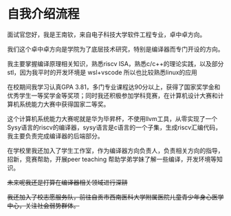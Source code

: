 # 自我介绍流程

面试官您好，我是王南钦，来自电子科技大学软件工程专业，卓中卓方向。

我们这个卓中卓方向是学院为了底层技术研究，特别是编译器而专门开设的方向。

我主要掌握编译原理相关知识，熟悉riscv ISA，熟悉c/c++的理论实践，以及部分stl，因为我平时的开发环境是 wsl+vscode 所以也比较熟悉linux的应用

在校期间我学习认真GPA 3.81，多门专业课程达90分以上，获得了国家奖学金和优秀学生一等奖学金等奖项；同时我还积极参加学科竞赛，在计算机设计大赛和计算机系统能力大赛中获得国家二等奖。

这个计算机系统能力大赛呢就是华为毕昇杯，不使用llvm工具，从零实现了一个Sysy语言的riscv的编译器，sysy语言是c语言的一个子集，生成riscv汇编代码，我主要负责完成编译器的后端部分。

在学校里我还加入了学生工作室，作为编译器方向负责人，负责相关方向的指导，招新，竞赛帮助，开展peer teaching 帮助学弟学妹了解一些编译，开发环境等知识。

~~未来呢我还是打算在编译器相关领域进行深耕~~

~~我还加入了校志愿服务队，前往自贡市西南医科大学附属医院儿童青少年身心医学中心，关注社会弱势群体。~~